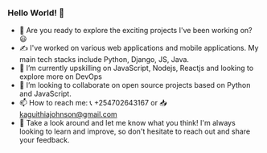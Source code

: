 ### Hello World! 👋

- 🔭 Are you ready to explore the exciting projects I've been working on? :smiley:
- :writing_hand: I've worked on various web applications and mobile applications. My main tech stacks include Python, Django, JS, Java.
- 🌱 I’m currently upskilling on JavaScript, Nodejs, Reactjs and looking to explore more on DevOps
- 👯 I’m looking to collaborate on open source projects based on Python and JavaScript.
- 📫 How to reach me: :telephone_receiver: +254702643167 or :inbox_tray: kaguithiajohnson@gmail.com
- :eyes: Take a look around and let me know what you think! I'm always looking to learn and improve, so don't hesitate to reach out and share your feedback.
